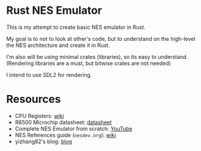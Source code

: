 # Rust NES Emulator

This is my attempt to create basic NES emulator in Rust. 

My goal is to not to look at other's code, but to understand on the high-level the NES architecture and create it in Rust.

I'm also will be using minimal crates (libraries), so its easy to understand. (Rendering libraries are a must, but bitwise crates are not needed)

I intend to use SDL2 for rendering.

# Resources

- CPU Registers: [wiki](https://en.wikipedia.org/wiki/MOS_Technology_6502#Registers)
- R6500 Microchip datasheet: [datasheet](https://datasheetspdf.com/pdf-file/527507/Rockwell/R6502/1)
- Complete NES Emulator from scratch: [YouTube](https://www.youtube.com/watch?v=F8kx56OZQhg)
- NES References guide (`nesdev.org`): [wiki](https://www.nesdev.org/wiki/NES_reference_guide)
- yizhang82's blog: [blog](https://yizhang82.dev/nes-emu-overview)
